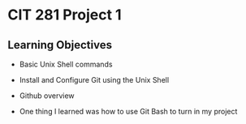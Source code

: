 # CIT 281 Project 1

## Learning Objectives

- Basic Unix Shell commands
- Install and Configure Git using the Unix Shell
- Github overview

- One thing I learned was how to use Git Bash to turn in my project
